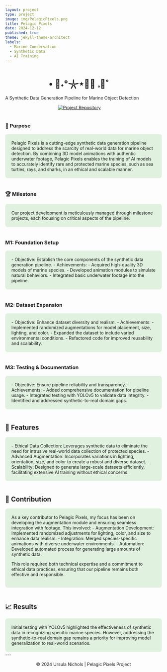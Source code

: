 ```yaml
---
layout: project
type: project
image: img/PelagicPixels.png
title: Pelagic Pixels
date: 2024-12-12
published: true
theme: jekyll-theme-architect
labels:
  - Marine Conservation
  - Synthetic Data
  - AI Training
---
```

<style>
  .container1 {
    background-color: #e0f2df;
    padding: 20px;
    border-radius: 8px;
  }
  </style>
<h1 style="margin-left: 140px;">• 🌊˖°𓇼⋆🐋🐚 𓈒🫧˚</h1>
<p>A Synthetic Data Generation Pipeline for Marine Object Detection</p>
<div>
    <a style="margin-left: 170px;" href="https://github.com/unichols/Pelagic-Pixels"><img src="https://img.shields.io/badge/Repository-GitHub-e0f2df.svg" alt="Project Repository"></a>
</div>
<br>

### 🎯 Purpose

<div class="container1">
Pelagic Pixels is a cutting-edge synthetic data generation pipeline designed to address the scarcity of real-world data for marine object detection. By combining 3D model animations with authentic underwater footage, Pelagic Pixels enables the training of AI models to accurately identify rare and protected marine species, such as sea turtles, rays, and sharks, in an ethical and scalable manner.
</div>
<br>

### 🏆 Milestone

<div class="container1">
Our project development is meticulously managed through milestone projects, each focusing on critical aspects of the pipeline.
</div>
<br>

### M1: Foundation Setup
<div class="container1">
- Objective: Establish the core components of the synthetic data generation pipeline.
- Achievements:
  - Acquired high-quality 3D models of marine species.
  - Developed animation modules to simulate natural behaviors.
  - Integrated basic underwater footage into the pipeline.
</div>
<br>

### M2: Dataset Expansion
<div class="container1">
- Objective: Enhance dataset diversity and realism.
- Achievements:
  - Implemented randomized augmentations for model placement, size, lighting, and color.
  - Expanded the dataset to include varied environmental conditions.
  - Refactored code for improved reusability and scalability.
</div>
<br>

### M3: Testing & Documentation
<div class="container1">
- Objective: Ensure pipeline reliability and transparency.
- Achievements:
  - Added comprehensive documentation for pipeline usage.
  - Integrated testing with YOLOv5 to validate data integrity.
  - Identified and addressed synthetic-to-real domain gaps.
</div>
<br>

## 🌟 Features
<div class="container1">
- Ethical Data Collection: Leverages synthetic data to eliminate the need for intrusive real-world data collection of protected species.
- Advanced Augmentation: Incorporates variations in lighting, orientation, size, and color to create a robust and diverse dataset.
- Scalability: Designed to generate large-scale datasets efficiently, facilitating extensive AI training without ethical concerns.
</div>
<br>

## 🤝 Contribution
<div class="container1">
As a key contributor to Pelagic Pixels, my focus has been on developing the augmentation module and ensuring seamless integration with footage. This involved:
- Augmentation Development: Implemented randomized adjustments for lighting, color, and size to enhance data realism.
- Integration: Merged species-specific animations with diverse underwater environments.
- Automation: Developed automated process for generating large amounts of synthetic data.

This role required both technical expertise and a commitment to ethical data practices, ensuring that our pipeline remains both effective and responsible.
</div>
<br>

## 📈 Results
<div class="container1">
Initial testing with YOLOv5 highlighted the effectiveness of synthetic data in recognizing specific marine species. However, addressing the synthetic-to-real domain gap remains a priority for improving model generalization to real-world scenarios.
</div>
---

<div align="center">
  <p>© 2024 Ursula Nichols | Pelagic Pixels Project</p>
</div>
